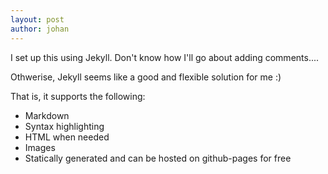 ```yaml
---
layout: post
author: johan
---
```


I set up this using Jekyll. Don't know how I'll go about adding comments....

Othwerise, Jekyll seems like a good and flexible solution for me :)

That is, it supports the following:

- Markdown
- Syntax highlighting
- HTML when needed
- Images
- Statically generated and can be hosted on github-pages for free
